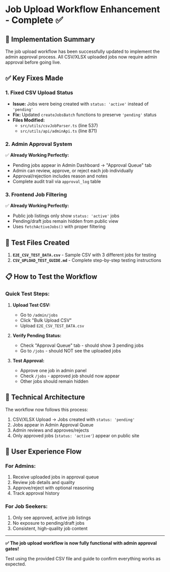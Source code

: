 # Job Upload Workflow Enhancement - Complete ✅

## 🚀 Implementation Summary

The job upload workflow has been successfully updated to implement the admin approval process. All CSV/XLSX uploaded jobs now require admin approval before going live.

## ✅ Key Fixes Made

### 1. **Fixed CSV Upload Status**
- **Issue:** Jobs were being created with `status: 'active'` instead of `'pending'`
- **Fix:** Updated `createJobsBatch` functions to preserve `'pending'` status
- **Files Modified:**
  - `src/utils/csvJobParser.ts` (line 537)
  - `src/utils/api/adminApi.ts` (line 871)

### 2. **Admin Approval System** 
✅ **Already Working Perfectly:**
- Pending jobs appear in Admin Dashboard → "Approval Queue" tab
- Admin can review, approve, or reject each job individually
- Approval/rejection includes reason and notes
- Complete audit trail via `approval_log` table

### 3. **Frontend Job Filtering**
✅ **Already Working Perfectly:**
- Public job listings only show `status: 'active'` jobs
- Pending/draft jobs remain hidden from public view
- Uses `fetchActiveJobs()` with proper filtering

## 🧪 Test Files Created

1. **`E2E_CSV_TEST_DATA.csv`** - Sample CSV with 3 different jobs for testing
2. **`CSV_UPLOAD_TEST_GUIDE.md`** - Complete step-by-step testing instructions

## 📋 How to Test the Workflow

### Quick Test Steps:
1. **Upload Test CSV:**
   - Go to `/admin/jobs`
   - Click "Bulk Upload CSV" 
   - Upload `E2E_CSV_TEST_DATA.csv`

2. **Verify Pending Status:**
   - Check "Approval Queue" tab - should show 3 pending jobs
   - Go to `/jobs` - should NOT see the uploaded jobs

3. **Test Approval:**
   - Approve one job in admin panel
   - Check `/jobs` - approved job should now appear
   - Other jobs should remain hidden

## 🔧 Technical Architecture

The workflow now follows this process:
1. CSV/XLSX Upload → Jobs created with `status: 'pending'`
2. Jobs appear in Admin Approval Queue
3. Admin reviews and approves/rejects
4. Only approved jobs (`status: 'active'`) appear on public site

## 🎯 User Experience Flow

### For Admins:
1. Receive uploaded jobs in approval queue
2. Review job details and quality
3. Approve/reject with optional reasoning
4. Track approval history

### For Job Seekers:
1. Only see approved, active job listings
2. No exposure to pending/draft jobs
3. Consistent, high-quality job content

---

**✅ The job upload workflow is now fully functional with admin approval gates!**

Test using the provided CSV file and guide to confirm everything works as expected.